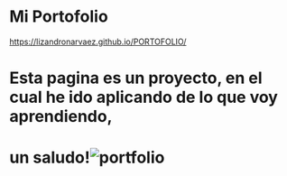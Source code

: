 # Mi Portofolio

https://lizandronarvaez.github.io/PORTOFOLIO/
# Esta pagina es un proyecto, en el cual he ido aplicando de lo que voy aprendiendo,

# un saludo!![portfolio](https://user-images.githubusercontent.com/103456509/174450354-206e7dce-93c9-4eb8-be9d-1d5de307749c.jpg)
